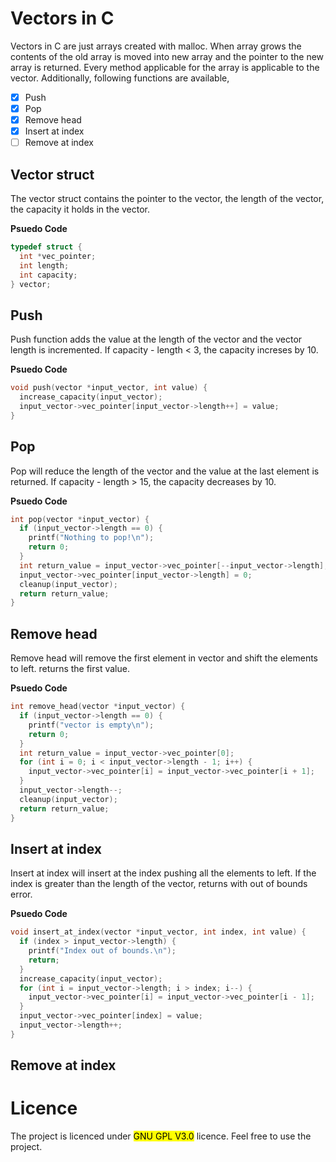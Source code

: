 # Vectors in C
Vectors in C are just arrays created with malloc. When array grows the contents of the old array is moved into new array and the pointer to the new array is returned.
Every method applicable for the array is applicable to the vector. Additionally, following functions are available,

- [x] Push
- [x] Pop
- [x] Remove head
- [x] Insert at index
- [ ] Remove at index

## Vector struct
The vector struct contains the pointer to the vector, the length of the vector, the capacity it holds in the vector.

__Psuedo Code__
```c
typedef struct {
  int *vec_pointer;
  int length;
  int capacity;
} vector;
```
## Push
Push function adds the value at the length of the vector and the vector length is incremented. If capacity - length < 3, the capacity increses by 10.

__Psuedo Code__
```c
void push(vector *input_vector, int value) {
  increase_capacity(input_vector);
  input_vector->vec_pointer[input_vector->length++] = value;
}
```
## Pop
Pop will reduce the length of the vector and the value at the last element is returned. If capacity - length > 15, the capacity decreases by 10.

__Psuedo Code__
```c
int pop(vector *input_vector) {
  if (input_vector->length == 0) {
    printf("Nothing to pop!\n");
    return 0;
  }
  int return_value = input_vector->vec_pointer[--input_vector->length];
  input_vector->vec_pointer[input_vector->length] = 0;
  cleanup(input_vector);
  return return_value;
}
```
## Remove head
Remove head will remove the first element in vector and shift the elements to left. returns the first value.

__Psuedo Code__
```c
int remove_head(vector *input_vector) {
  if (input_vector->length == 0) {
    printf("vector is empty\n");
    return 0;
  }
  int return_value = input_vector->vec_pointer[0];
  for (int i = 0; i < input_vector->length - 1; i++) {
    input_vector->vec_pointer[i] = input_vector->vec_pointer[i + 1];
  }
  input_vector->length--;
  cleanup(input_vector);
  return return_value;
}
```
## Insert at index
Insert at index will insert at the index pushing all the elements to left. If the index is greater than the length of the vector, returns with out of bounds error.

__Psuedo Code__
```c
void insert_at_index(vector *input_vector, int index, int value) {
  if (index > input_vector->length) {
    printf("Index out of bounds.\n");
    return;
  }
  increase_capacity(input_vector);
  for (int i = input_vector->length; i > index; i--) {
    input_vector->vec_pointer[i] = input_vector->vec_pointer[i - 1];
  }
  input_vector->vec_pointer[index] = value;
  input_vector->length++;
}
```
## Remove at index
# Licence
The project is licenced under <mark> GNU GPL V3.0</mark> licence. Feel free to use the project.
